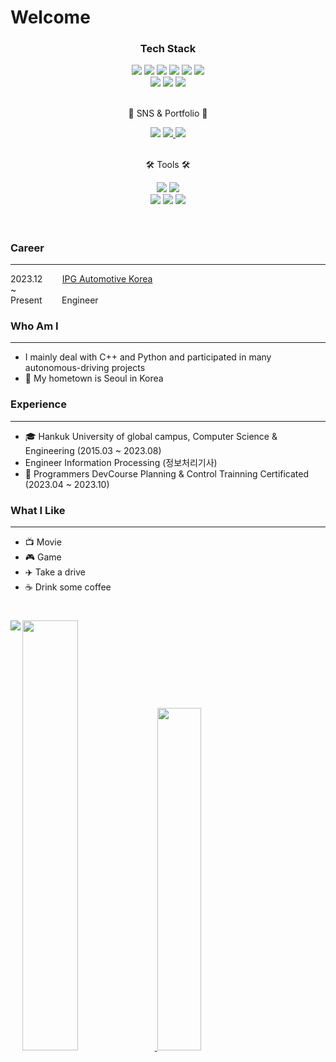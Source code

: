 
# Welcome

</div>
<div align=center>
  <h3> Tech Stack </h3>
  <img src="https://img.shields.io/badge/ROS-22314E?style=flat&logo=ROS&logoColor=white" />
<img src="https://img.shields.io/badge/ROS2-22314E?style=flat&logo=ROS&logoColor=white" />
<img src="https://img.shields.io/badge/Ubuntu-E95420?style=flat&logo=Ubuntu&logoColor=white" />
<img src="https://img.shields.io/badge/OpenCV-5C3EE8?style=flat&logo=OpenCV&logoColor=white" />
<img src="https://img.shields.io/badge/MATLAB-0076A8?style=flat&logo=Mathworks&logoColor=white" />
<img src="https://img.shields.io/badge/Docker-2496ED?style=flat-square&logo=Docker&logoColor=white"/>
<div align="center">
  <img src="https://img.shields.io/badge/C-EF5C55?style=flat&logo=C&logoColor=white" />
  <img src="https://img.shields.io/badge/C++-37814A?style=flat&logo=Celery&logoColor=white" />
<img src="https://img.shields.io/badge/Python-3776AB?style=flat&logo=Python&logoColor=white" />
</div><br>
	<p>🎨 SNS & Portfolio 🎨</p>
</div>

<div align="center">
    <img src=https://hits.seeyoufarm.com/api/count/incr/badge.svg?url=https%3A%2F%2Fgithub.com%2Fgks970113-woo%2Fhit-counter&count_bg=%2332C6CA&title_bg=%234F83CE&icon=awesomelists.svg&icon_color=%23000000&title=VISIT&edge_flat=false)](https://hits.seeyoufarm.com)/>
<a href="mailto:onerainj@gmail.com">
    <img src="https://img.shields.io/badge/Gmail-D14836?style=flat&logo=Gmail&logoColor=white" />
</a>
<a href="https://velog.io/@gks970113-woo">
    <img src="https://img.shields.io/badge/Tech%20Blog-555263?style=flat&logo=Blogger&logoColor=white" />
</a><br>
<br>
</div>
<div align=center>
	<p>🛠 Tools 🛠</p>
</div>

<div align=center>
	<img src="https://img.shields.io/badge/Visual%20Studio%20Code-007ACC?style=flat&logo=VisualStudioCode&logoColor=white" />
	<img src="https://img.shields.io/badge/Slack-4A154B?style=flat&logo=Slack&logoColor=white" />
	<br>
	<img src="https://img.shields.io/badge/GitHub-181717?style=flat&logo=GitHub&logoColor=white" />
  	<img src="https://img.shields.io/badge/Notion-000000?style=flat&logo=Notion&logoColor=white" />
	<img src="https://img.shields.io/badge/Bitbucket-0052CC?style=flat&logo=Bitbucket&logoColor=white" />
</div>
<br>

#

### Career
---

2023.12&nbsp;&nbsp;&nbsp;&nbsp;&nbsp;&nbsp;&nbsp;&nbsp;[IPG Automotive Korea](https://ipg-automotive.com/en/)
<br>~
<br>
Present&nbsp;&nbsp;&nbsp;&nbsp;&nbsp;&nbsp;&nbsp;&nbsp;Engineer

### Who Am I
---

- I mainly deal with C++ and Python and participated in many autonomous-driving projects
- 🚅 My hometown is Seoul in Korea

### Experience
---

- 🎓 Hankuk University of global campus, Computer Science & Engineering (2015.03 ~ 2023.08)
- Engineer Information Processing (정보처리기사)
- 🚗 Programmers DevCourse Planning & Control Trainning Certificated (2023.04 ~ 2023.10)

### What I Like
---

- 📺 Movie
- 🎮 Game
- ✈️ Take a drive
- ☕ Drink some coffee

#

<a href="s">
  <img src="https://github-readme-stats.vercel.app/api?username=WooJinHan-KR&theme=tokyonight&show_icons=true" width="42%" />
</a>
<a href="s">
  <img src="https://github-readme-stats.vercel.app/api/top-langs/?username=WooJinHan-KR&exclude_repo=WooJinHan-KR.github.io&layout=compact&theme=tokyonight" width="37.5%" />
</a>

<img align='left' src="http://mazassumnida.wtf/api/v2/generate_badge?boj=gks970113">

<!--a href="https://opgc.me/#/users/WooJinHan-KR" target="_blank"><img src="https://api.opgc.me/githubs/users/WooJinHan-KR/tag/?theme=basic" /></a-->
